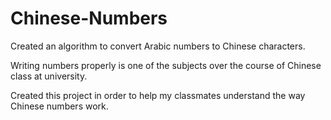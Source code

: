 # Chinese-Numbers

Created an algorithm to convert Arabic numbers to Chinese characters.

Writing numbers properly is one of the subjects over the course of Chinese class at university.

Created this project in order to help my classmates understand the way Chinese numbers work.